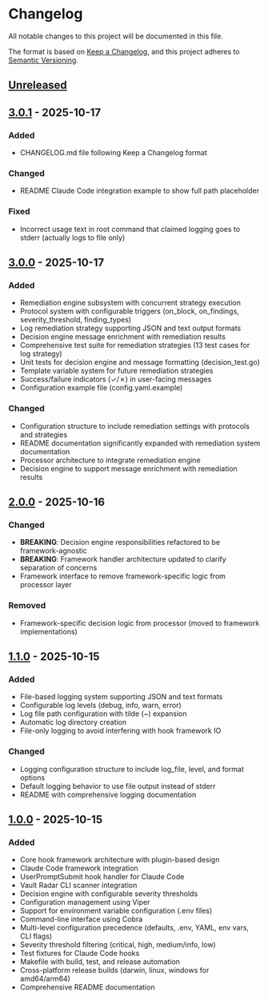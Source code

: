 # Changelog

All notable changes to this project will be documented in this file.

The format is based on [Keep a Changelog](https://keepachangelog.com/en/1.1.0/),
and this project adheres to [Semantic Versioning](https://semver.org/spec/v2.0.0.html).

## [Unreleased]

## [3.0.1] - 2025-10-17

### Added
- CHANGELOG.md file following Keep a Changelog format

### Changed
- README Claude Code integration example to show full path placeholder

### Fixed
- Incorrect usage text in root command that claimed logging goes to stderr (actually logs to file only)

## [3.0.0] - 2025-10-17

### Added
- Remediation engine subsystem with concurrent strategy execution
- Protocol system with configurable triggers (on_block, on_findings, severity_threshold, finding_types)
- Log remediation strategy supporting JSON and text output formats
- Decision engine message enrichment with remediation results
- Comprehensive test suite for remediation strategies (13 test cases for log strategy)
- Unit tests for decision engine and message formatting (decision_test.go)
- Template variable system for future remediation strategies
- Success/failure indicators (✓/✗) in user-facing messages
- Configuration example file (config.yaml.example)

### Changed
- Configuration structure to include remediation settings with protocols and strategies
- README documentation significantly expanded with remediation system documentation
- Processor architecture to integrate remediation engine
- Decision engine to support message enrichment with remediation results

## [2.0.0] - 2025-10-16

### Changed
- **BREAKING**: Decision engine responsibilities refactored to be framework-agnostic
- **BREAKING**: Framework handler architecture updated to clarify separation of concerns
- Framework interface to remove framework-specific logic from processor layer

### Removed
- Framework-specific decision logic from processor (moved to framework implementations)

## [1.1.0] - 2025-10-15

### Added
- File-based logging system supporting JSON and text formats
- Configurable log levels (debug, info, warn, error)
- Log file path configuration with tilde (~) expansion
- Automatic log directory creation
- File-only logging to avoid interfering with hook framework IO

### Changed
- Logging configuration structure to include log_file, level, and format options
- Default logging behavior to use file output instead of stderr
- README with comprehensive logging documentation

## [1.0.0] - 2025-10-15

### Added
- Core hook framework architecture with plugin-based design
- Claude Code framework integration
- UserPromptSubmit hook handler for Claude Code
- Vault Radar CLI scanner integration
- Decision engine with configurable severity thresholds
- Configuration management using Viper
- Support for environment variable configuration (.env files)
- Command-line interface using Cobra
- Multi-level configuration precedence (defaults, .env, YAML, env vars, CLI flags)
- Severity threshold filtering (critical, high, medium/info, low)
- Test fixtures for Claude Code hooks
- Makefile with build, test, and release automation
- Cross-platform release builds (darwin, linux, windows for amd64/arm64)
- Comprehensive README documentation

[unreleased]: https://github.com/leefowlercu/agent-hook-vault-radar/compare/v3.0.1...HEAD
[3.0.1]: https://github.com/leefowlercu/agent-hook-vault-radar/compare/v3.0.0...v3.0.1
[3.0.0]: https://github.com/leefowlercu/agent-hook-vault-radar/compare/v2.0.0...v3.0.0
[2.0.0]: https://github.com/leefowlercu/agent-hook-vault-radar/compare/v1.1.0...v2.0.0
[1.1.0]: https://github.com/leefowlercu/agent-hook-vault-radar/compare/v1.0.0...v1.1.0
[1.0.0]: https://github.com/leefowlercu/agent-hook-vault-radar/releases/tag/v1.0.0
